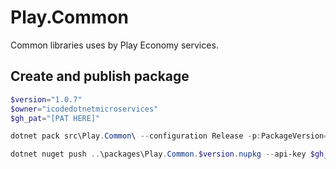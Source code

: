 # Play.Common

Common libraries uses by Play Economy services.

## Create and publish package

```powershell
$version="1.0.7"
$owner="icodedotnetmicroservices"
$gh_pat="[PAT HERE]"

dotnet pack src\Play.Common\ --configuration Release -p:PackageVersion=$version -p:RepositoryUrl=https://github.com/$owner/Play.Common -o ..\packages

dotnet nuget push ..\packages\Play.Common.$version.nupkg --api-key $gh_pat --source "github"
```
